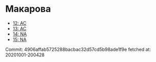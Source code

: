 # Макарова
- [12: AC](12.md)
- [13: AC](13.md)
- [14: NA](14.md)
- [15: NA](15.md)

Commit: 4906affab5725288bacbac32d57cd5b98ade1f9e
 fetched at: 20201001-200428
